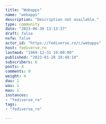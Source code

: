 ```yaml
---
title: "Webapps" 
name: "webapps"
description: "Description not available."
type: community
date: "2023-06-30 13:13:37"
draft: false
nsfw: false
actor_id: "https://fediverse.ro/c/webapps"
host: fediverse.ro
lastmod: "1969-12-31 19:00:00"
published: "2023-01-28 19:48:19"
subscribers: 6
posts: 4
comments: 0
weight: 4
dau: 1
wau: 1
mau: 1
instances:
- "fediverse_ro"
tags: 
- "fediverse_ro"

---
```

